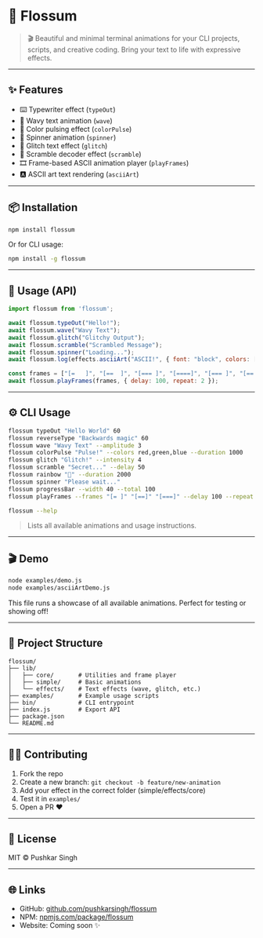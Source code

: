 # 🌸 Flossum

> 🎬 Beautiful and minimal terminal animations for your CLI projects, scripts, and creative coding. Bring your text to life with expressive effects.

---

## ✨ Features

* ⌨️ Typewriter effect (`typeOut`)
* 🌊 Wavy text animation (`wave`)
* 🌈 Color pulsing effect (`colorPulse`)
* 🔁 Spinner animation (`spinner`)
* 🤯 Glitch text effect (`glitch`)
* 🧩 Scramble decoder effect (`scramble`)
* 🎞 Frame-based ASCII animation player (`playFrames`)
* 🅰️ ASCII art text rendering (`asciiArt`)

---

## 📦 Installation

```bash
npm install flossum
```

Or for CLI usage:

```bash
npm install -g flossum
```

---

## 🧪 Usage (API)

```js
import flossum from 'flossum';

await flossum.typeOut("Hello!");
await flossum.wave("Wavy Text");
await flossum.glitch("Glitchy Output");
await flossum.scramble("Scrambled Message");
await flossum.spinner("Loading...");
await flossum.log(effects.asciiArt("ASCII!", { font: "block", colors: ["cyan", "magenta"] }));

const frames = ["[=   ]", "[==  ]", "[=== ]", "[====]", "[=== ]", "[==  ]", "[=   ]"];
await flossum.playFrames(frames, { delay: 100, repeat: 2 });
```

---

## ⚙️ CLI Usage

```bash
flossum typeOut "Hello World" 60
flossum reverseType "Backwards magic" 60
flossum wave "Wavy Text" --amplitude 3
flossum colorPulse "Pulse!" --colors red,green,blue --duration 1000
flossum glitch "Glitch!" --intensity 4
flossum scramble "Secret..." --delay 50
flossum rainbow "🌈" --duration 2000
flossum spinner "Please wait..."
flossum progressBar --width 40 --total 100
flossum playFrames --frames "[= ]" "[==]" "[===]" --delay 100 --repeat 2
```

```bash
flossum --help
```

> Lists all available animations and usage instructions.

---

## 🎬 Demo

```bash
node examples/demo.js
node examples/asciiArtDemo.js
```

This file runs a showcase of all available animations. Perfect for testing or showing off!

---

## 📁 Project Structure

```
flossum/
├── lib/
│   ├── core/       # Utilities and frame player
│   ├── simple/     # Basic animations
│   └── effects/    # Text effects (wave, glitch, etc.)
├── examples/       # Example usage scripts
├── bin/            # CLI entrypoint
├── index.js        # Export API
├── package.json
└── README.md
```

---

## 🧑‍💻 Contributing

1. Fork the repo
2. Create a new branch: `git checkout -b feature/new-animation`
3. Add your effect in the correct folder (simple/effects/core)
4. Test it in `examples/`
5. Open a PR ❤️

---

## 🧾 License

MIT © Pushkar Singh

---

## 🌐 Links

* GitHub: [github.com/pushkarsingh/flossum](https://github.com/pushkarsingh/flossum)
* NPM: [npmjs.com/package/flossum](https://www.npmjs.com/package/flossum)
* Website: Coming soon ✨
